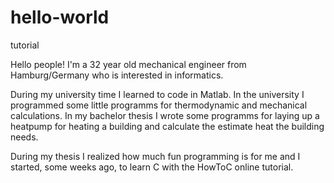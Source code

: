 # hello-world
tutorial

Hello people!
I'm a 32 year old mechanical engineer from Hamburg/Germany who is interested in informatics.

During my university time I learned to code in Matlab. In the university I programmed some little programms for thermodynamic and mechanical calculations. In my bachelor thesis I wrote some programms for laying up a heatpump for heating a building and calculate the estimate heat the building needs.

During my thesis I realized how much fun programming is for me and I started, some weeks ago, to learn C with the HowToC online tutorial.
